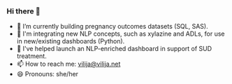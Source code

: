 ### Hi there 👋

<!--
**vilijajoyce/vilijajoyce** is a ✨ _special_ ✨ repository because its `README.md` (this file) appears on your GitHub profile.

Here are some ideas to get you started:
-->
- 🔭 I’m currently building pregnancy outcomes datasets (SQL, SAS).
- 🧩 I'm integrating new NLP concepts, such as xylazine and ADLs, for use in new/existing dashboards (Python).
- 🚀 I've helped launch an NLP-enriched dashboard in support of SUD treatment.
- 📫 How to reach me: [vilija@vilija.net](mailto:vilija@vilija.net)
- 😄 Pronouns: she/her
